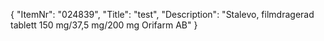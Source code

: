 {
  "ItemNr": "024839",
  "Title": "test",
  "Description": "Stalevo, filmdragerad tablett 150 mg/37,5 mg/200 mg Orifarm AB"
}
